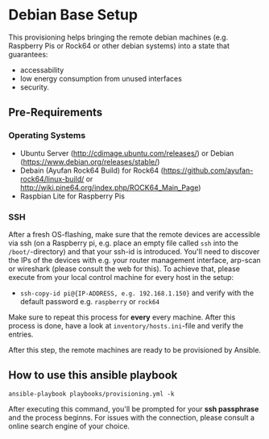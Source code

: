 # Debian Base Setup

This provisioning helps bringing the remote debian machines (e.g. Raspberry Pis or Rock64 or other debian systems) into a state that guarantees:

- accessability
- low energy consumption from unused interfaces
- security.

## Pre-Requirements

### Operating Systems

- Ubuntu Server (http://cdimage.ubuntu.com/releases/) or Debian (https://www.debian.org/releases/stable/)
- Debain (Ayufan Rock64 Build) for Rock64 (https://github.com/ayufan-rock64/linux-build/ or http://wiki.pine64.org/index.php/ROCK64_Main_Page)
- Raspbian Lite for Raspberry Pis

### SSH

After a fresh OS-flashing, make sure that the remote devices are accessible via ssh (on a Raspberry pi, e.g. place an empty file called `ssh` into the `/boot/`-directory) and that your ssh-id is introduced.
You'll need to discover the IPs of the devices with e.g. your router management interface, arp-scan or wireshark (please consult the web for this).
To achieve that, please execute from your local control machine for every host in the setup:

- `ssh-copy-id pi@{IP-ADDRESS, e.g. 192.168.1.150}` and verify with the default password e.g. `raspberry` or `rock64`

Make sure to repeat this process for **every** every machine.
After this process is done, have a look at `inventory/hosts.ini`-file and verify the entries.

After this step, the remote machines are ready to be provisioned by Ansible.

## How to use this ansible playbook

```
ansible-playbook playbooks/provisioning.yml -k
```

After executing this command, you'll be prompted for your **ssh passphrase** and the process beginns.
For issues with the connection, please consult a online search engine of your choice.
